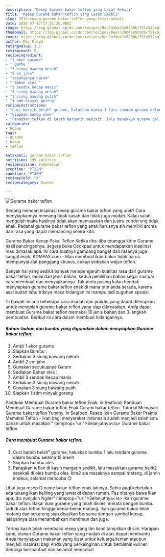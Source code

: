 ```yaml
---
description: "Resep Gurame bakar teflon yang Lezat Sekali"
title: "Resep Gurame bakar teflon yang Lezat Sekali"
slug: 2510-resep-gurame-bakar-teflon-yang-lezat-sekali
date: 2020-07-17T17:21:26.906Z
image: https://img-global.cpcdn.com/recipes/8ee7a3bb41e9200b/751x532cq70/gurame-bakar-teflon-foto-resep-utama.jpg
thumbnail: https://img-global.cpcdn.com/recipes/8ee7a3bb41e9200b/751x532cq70/gurame-bakar-teflon-foto-resep-utama.jpg
cover: https://img-global.cpcdn.com/recipes/8ee7a3bb41e9200b/751x532cq70/gurame-bakar-teflon-foto-resep-utama.jpg
author: May Floyd
ratingvalue: 3.5
reviewcount: 9
recipeingredient:
- "1 ekor gurame"
- " Bumbu "
- "3 siung bawang merah"
- "2 cm jahe"
- "secukupnya Garam"
- " Bahan oles "
- "3 sendok Kecap manis"
- "3 siung bawang merah"
- "3 siung bawang putih"
- "1 sdm minyak goreng"
recipeinstructions:
- "Cuci bersih belah² gurame, haluskan bumbu 1 lalu rendam gurame dalam bumbu selama 15 menit"
- "Siapkan bumbu oles"
- "Panaskan teflon di kasih margarin sedikit, lalu masukkan gurame balik2 sesekali di oles bumbu oles, kira2 aja masaknya sampai matang, di jamin endeus, selamat mencoba 😊"
categories:
- Resep
tags:
- gurame
- bakar
- teflon

katakunci: gurame bakar teflon 
nutrition: 199 calories
recipecuisine: Indonesian
preptime: "PT22M"
cooktime: "PT46M"
recipeyield: "4"
recipecategory: Dinner

---
```



![Gurame bakar teflon](https://img-global.cpcdn.com/recipes/8ee7a3bb41e9200b/751x532cq70/gurame-bakar-teflon-foto-resep-utama.jpg)

Sedang mencari inspirasi resep gurame bakar teflon yang unik? Cara menyiapkannya memang tidak susah dan tidak juga mudah. Kalau salah mengolah maka hasilnya tidak akan memuaskan dan justru cenderung tidak enak. Padahal gurame bakar teflon yang enak harusnya sih memiliki aroma dan rasa yang dapat memancing selera kita.

Gurame Bakar Kecap Pakai Teflon Ketika tiba-tiba tetangga kirim Gurame hasil pancingannya, segera buka Cookpad untuk mendapatkan inspirasi mau dimasak apa. Ini cara buatnya gampang banget dan rasanya juga sangat enak. KOMPAS.com - Mau membuat ikan bakar tidak harus mempunyai alat panggang khusus, cukup sediakan wajan teflon.

Banyak hal yang sedikit banyak mempengaruhi kualitas rasa dari gurame bakar teflon, mulai dari jenis bahan, kedua pemilihan bahan segar sampai cara membuat dan menyajikannya. Tak perlu pusing kalau hendak menyiapkan gurame bakar teflon enak di mana pun anda berada, karena asal sudah tahu triknya maka hidangan ini mampu jadi suguhan spesial.


Di bawah ini ada beberapa cara mudah dan praktis yang dapat diterapkan untuk mengolah gurame bakar teflon yang siap dikreasikan. Anda dapat membuat Gurame bakar teflon memakai 10 jenis bahan dan 3 langkah pembuatan. Berikut ini cara dalam membuat hidangannya.

<!--inarticleads1-->

##### Bahan-bahan dan bumbu yang digunakan dalam menyiapkan Gurame bakar teflon:

1. Ambil 1 ekor gurame
1. Siapkan  Bumbu :
1. Sediakan 3 siung bawang merah
1. Ambil 2 cm jahe
1. Gunakan secukupnya Garam
1. Sediakan  Bahan oles :
1. Ambil 3 sendok Kecap manis
1. Sediakan 3 siung bawang merah
1. Gunakan 3 siung bawang putih
1. Siapkan 1 sdm minyak goreng


Panduan Membuat Gurame bakar teflon Enak. in Seafood. Panduan Membuat Gurame bakar teflon Enak Gurami bakar teflon. Tutorial Memasak Gurame bakar teflon Yummy. in Seafood. Resep Ikan Gurame Bakar Praktis Memakai Teflon - Ikan bagi masyarakat Indonesia sudah menjadi salah satu bahan untuk masakan &#34; itemprop=&#34;url&#34;&gt;Selanjutnya&lt;/a&gt; Gurame bakar teflon. 

<!--inarticleads2-->

##### Cara membuat Gurame bakar teflon:

1. Cuci bersih belah² gurame, haluskan bumbu 1 lalu rendam gurame dalam bumbu selama 15 menit
1. Siapkan bumbu oles
1. Panaskan teflon di kasih margarin sedikit, lalu masukkan gurame balik2 sesekali di oles bumbu oles, kira2 aja masaknya sampai matang, di jamin endeus, selamat mencoba 😊


Lihat juga resep Gurame bakar teflon enak lainnya. Sabtu pagi kebetulan ada tukang ikan keliling yang lewat di depan rumah. Pas ditanya bawa ikan apa, dia nunjukin Ngiler&#34; itemprop=&#34;url&#34;&gt;Selanjutnya&lt;/a&gt; Ikan gurame bakar teflon. Bakar ikan gurame yang telah diolesi merata dengan bumbu tadi di atas teflon hingga benar-benar matang. Ikan gurame bakar telah matang dan sekarang siap disajikan bersama dengan sambal kecap, lalapannya bisa menambahkan mentimun dan juga. 

Terima kasih telah membaca resep yang tim kami tampilkan di sini. Harapan kami, olahan Gurame bakar teflon yang mudah di atas dapat membantu Anda menyiapkan makanan yang lezat untuk keluarga/teman ataupun menjadi inspirasi bagi Anda yang berkeinginan untuk berbisnis kuliner. Semoga bermanfaat dan selamat mencoba!
